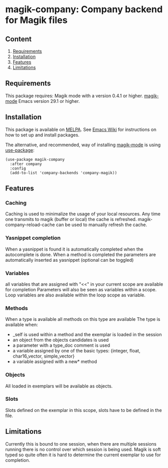 # magik-company: Company backend for Magik files

## Content

1. [Requirements](#requirements)
2. [Installation](#installation)
3. [Features](#features)
4. [Limitations](#limitations)

## Requirements

This package requires:
Magik mode with a version 0.4.1 or higher. [magik-mode](https://melpa.org/#/magik-mode)
Emacs version 29.1 or higher.

## Installation

This package is available on [MELPA](https://melpa.org/).
See [Emacs Wiki](https://www.emacswiki.org/emacs/InstallingPackages) for instructions on how to set up and install packages.

The alternative, and recommended, way of installing [magik-mode](https://github.com/roadrunner1776/magik) is using [use-package](https://github.com/jwiegley/use-package):

```emacs-lisp
(use-package magik-company
  :after company
  :config
  (add-to-list 'company-backends 'company-magik))
```

## Features

### Caching

Caching is used to minimalize the usage of your local resources.
Any time one transmits to magik (buffer or local) the cache is refreshed.
magik-company-reload-cache can be used to manually refresh the cache.

### Yasnippet completion

When a yasnippet is found it is automatically completed when the autocomplete is done.
When a method is completed the parameters are automatically inserted as yasnippet (optional can be toggled)

### Variables

all variables that are assigned with "<<" in your current scope are available for completion
Parameters will also be seen as variables within a scope.
Loop variables are also available within the loop scope as variable.

### Methods

When a type is available all methods on this type are available
The type is available when:
- _self is used within a method and the exemplar is loaded in the session
- an object from the objects candidates is used
- a parameter with a type_doc comment is used
- a variable assigned by one of the basic types: {integer, float, char16_vector, simple_vector}
- a variable assigned with a new* method

### Objects

All loaded in exemplars will be available as objects.

### Slots

Slots defined on the exemplar in this scope, slots have to be defined in the file.

## Limitations

Currently this is bound to one session, when there are multiple sessions running there is no control over which session is being used.
Magik is soft typed so quite often it is hard to determine the current exemplar to use for completion.
